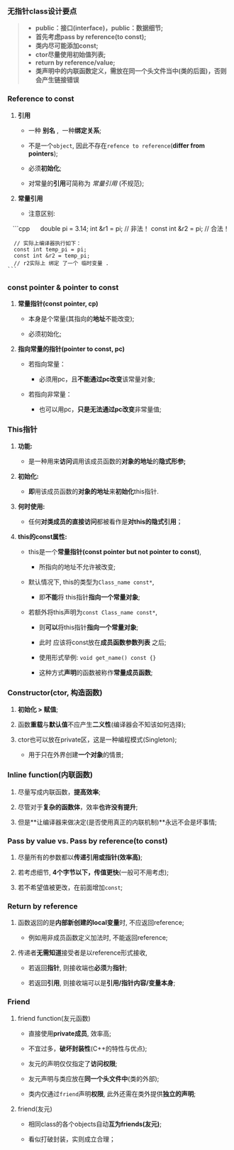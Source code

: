 ### 无指针class设计要点
>* **public：接口(interface)，public：数据细节;**
>* **首先考虑pass by reference(to const);**
>* **类内尽可能添加const;**
>* **ctor尽量使用初始值列表;**
>* **return by reference/value;**
>* **类声明中的内联函数定义，需放在同一个头文件当中(类的后面)，否则会产生链接错误**

### Reference to const 

1. **引用**

    * 一种 **别名** ,  一种**绑定关系**;
    
    * 不是一个`object`, 因此不存在`refence to reference`(**differ from pointers**);
    
    * 必须**初始化**;
    
    * 对常量的**引用**可简称为 *常量引用* (不规范);

2. **常量引用**

    * 注意区别:
    
    ```cpp
      double pi = 3.14;
      int &r1 = pi;       // 非法！
      const int &r2 = pi;	// 合法！

      // 实际上编译器执行如下：
      const int temp_pi = pi;
      const int &r2 = temp_pi;
      // r2实际上 绑定 了一个 临时变量 .
    ```
### const pointer  &  pointer to const

1. **常量指针(const pointer, cp)**

    * 本身是个常量(其指向的**地址**不能改变);
    
    * 必须初始化;

2. **指向常量的指针(pointer to const, pc)**

    * 若指向常量：
    
        * 必须用pc，且**不能通过pc改变**该常量对象;
        
    * 若指向非常量：
    
        * 也可以用pc，**只是无法通过pc改变**非常量值;


### This指针
1. **功能:**

    * 是一种用来**访问**调用该成员函数的**对象的地址**的**隐式形参;**
    
2. **初始化:**

    * **即**用该成员函数的**对象的地址**来**初始化**this指针.
    
3. **何时使用:**

    * 任何**对类成员的直接访问**都被看作是**对this的隐式引用**；
    
4. **this的const属性:**

    * this是一个**常量指针(const pointer but not pointer to const)**,
    
        * 所指向的地址不允许被改变;
        
    * 默认情况下, this的类型为`Class_name const*`,
    
        * 即**不能**将 this指针**指向一个常量对象**;
        
    * 若额外将this声明为`const Class_name const*`,
    
        * 则**可以**将this指针**指向一个常量对象**;
        
        * 此时 应该将const放在**成员函数参数列表** 之后;
        
        * 使用形式举例: `void get_name() const {}`
        
        * 这种方式**声明**的函数被称作**常量成员函数**;

### Constructor(ctor, 构造函数)

1. **初始化 > 赋值**;

2. 函数**重载**与**默认值**不应产生**二义性**(编译器会不知该如何选择);

3. ctor也可以放在private区，这是一种编程模式(Singleton);

    * 用于只在外界创建**一个对象**的情景;

### Inline function(内联函数)

1. 尽量写成内联函数，**提高效率**;

2. 尽管对于**复杂的函数体**，效率**也许没有提升**;

3. 但是**让编译器来做决定(是否使用真正的内联机制)**永远不会是坏事情;

### Pass by value  vs.  Pass by reference(to const)

1. 尽量所有的参数都以**传递引用或指针(效率高)**;

2. 若考虑细节, **4个字节以下，传值更快**(一般可不用考虑);

3. 若不希望值被更改，在前面增加`const`;

### Return by reference

1. 函数返回的是**内部新创建的local变量**时, 不应返回reference;

    * 例如用非成员函数定义加法时, 不能返回reference;
    
2. 传递者**无需知道**接受者是以reference形式接收, 

    * 若返回**指针**, 则接收端也**必须**为**指针**;
    
    * 若返回**引用**, 则接收端可以是**引用/指针内容/变量本身**;

### Friend

1. friend function(友元函数)

    * 直接使用**private成员**, 效率高;
    
    * 不宜过多，**破坏封装性**(C++的特性与优点);
    
    * 友元的声明仅仅指定了**访问权限**;
    
    * 友元声明与类应放在**同一个头文件中**(类的外部);
    
    * 类内仅通过`friend`声明**权限**, 此外还需在类外提供**独立的声明**;
    
2. friend(友元)

    * 相同class的各个objects自动**互为friends(友元)**;
    
    * 看似打破封装，实则成立合理；


